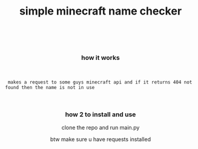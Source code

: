 <div align='center'>
<h1>simple minecraft name checker<h1>
<br>
  <h3>how it works</h3>
  
</div>
<br>

 ```
  makes a request to some guys minecraft api and if it returns 404 not found then the name is not in use
 ```
  
<br>
<div align='center'>
  <h3>how 2 to install and use</h3>
  <p>clone the repo and run main.py</p>
  <p>btw make sure u have requests installed </p>
</div>
